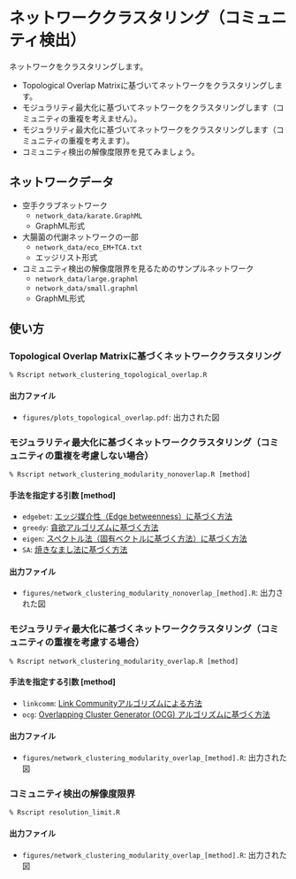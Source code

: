 # ネットワーククラスタリング（コミュニティ検出）
ネットワークをクラスタリングします。
* Topological Overlap Matrixに基づいてネットワークをクラスタリングします。
* モジュラリティ最大化に基づいてネットワークをクラスタリングします（コミュニティの重複を考えません）。
* モジュラリティ最大化に基づいてネットワークをクラスタリングします（コミュニティの重複を考えます）。
* コミュニティ検出の解像度限界を見てみましょう。

## ネットワークデータ
  * 空手クラブネットワーク
    * ``network_data/karate.GraphML``
    * GraphML形式
  * 大腸菌の代謝ネットワークの一部
    * ``network_data/eco_EM+TCA.txt``
    * エッジリスト形式
  * コミュニティ検出の解像度限界を見るためのサンプルネットワーク
    * ``network_data/large.graphml``
    * ``network_data/small.graphml``
    * GraphML形式

## 使い方
### Topological Overlap Matrixに基づくネットワーククラスタリング
```
% Rscript network_clustering_topological_overlap.R 
```
#### 出力ファイル
* ``figures/plots_topological_overlap.pdf``: 出力された図

### モジュラリティ最大化に基づくネットワーククラスタリング（コミュニティの重複を考慮しない場合）
```
% Rscript network_clustering_modularity_nonoverlap.R [method]
```
#### 手法を指定する引数 \[method\]
* ``edgebet``: [エッジ媒介性（Edge betweenness）に基づく方法](http://samoa.santafe.edu/media/workingpapers/01-12-077.pdf)
* ``greedy``: [貪欲アルゴリズムに基づく方法](https://arxiv.org/abs/cond-mat/0408187)
* ``eigen``: [スペクトル法（固有ベクトルに基づく方法）に基づく方法](https://arxiv.org/abs/physics/0602124)
* ``SA``: [焼きなまし法に基づく方法](https://www.ncbi.nlm.nih.gov/pmc/articles/PMC2175124/)

#### 出力ファイル
* ``figures/network_clustering_modularity_nonoverlap_[method].R``: 出力された図

### モジュラリティ最大化に基づくネットワーククラスタリング（コミュニティの重複を考慮する場合）
```
% Rscript network_clustering_modularity_overlap.R [method]
```
#### 手法を指定する引数 \[method\]
* ``linkcomm``: [Link Communityアルゴリズムによる方法](https://arxiv.org/abs/0903.3178)
* ``ocg``: [Overlapping Cluster Generator (OCG) アルゴリズムに基づく方法](https://www.ncbi.nlm.nih.gov/pmc/articles/PMC3244771/)

#### 出力ファイル
* ``figures/network_clustering_modularity_overlap_[method].R``: 出力された図

### コミュニティ検出の解像度限界
```
% Rscript resolution_limit.R
```
#### 出力ファイル
* ``figures/network_clustering_modularity_overlap_[method].R``: 出力された図